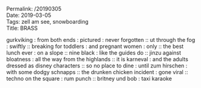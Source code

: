 Permalink: /20190305  
Date: 2019-03-05  
Tags: zell am see, snowboarding  
Title: BRASS  
  
gurkviking : from both ends : pictured : never forgotten ::  ut through the fog : swiftly :: breaking for toddlers : and pregnant women : only :: the best lunch ever : on a slope :: nine black : like the guides do :: jinzu against bloatness : all the way from the highlands :: it is karneval : and the adults dressed as disney characters :: so no place to dine : until zum hirschen : with some dodgy schnapps :: the drunken chicken incident : gone viral ::  techno on the square : rum punch :: britney und bob : taxi karaoke  
